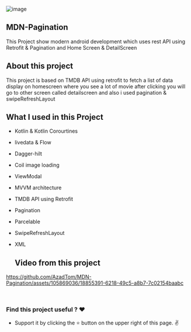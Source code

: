 ![image](https://github.com/AzadTom/MDN-Pagination/assets/105869036/4511b542-c1df-4a72-b57f-9d5b83b2587f)


## MDN-Pagination
This Project show modern android development which uses rest API  using Retrofit &amp; Pagination and Home Screen & DetailScreen 

## About this project
This project is based on TMDB API using retrofit to fetch a list of data display on homescreen where you see a lot of movie after clicking you will go to other screen called detailscreen and also i used pagination & swipeRefreshLayout

## What I used in this Project 
* Kotlin & Kotlin Corourtines
* livedata & Flow
* Dagger-hilt
* Coil image loading
* ViewModal
* MVVM architecture
* TMDB API using Retrofit
* Pagination
* Parcelable
* SwipeRefreshLayout
* XML

  ## Video from this project

<p align="center">
   

https://github.com/AzadTom/MDN-Pagination/assets/105869036/18855391-6218-49c5-a8b7-7c02154baabc


</p>
<br>

  

### Find this project useful ? :heart:

* Support it by clicking the :star: button on the upper right of this page. :v:

